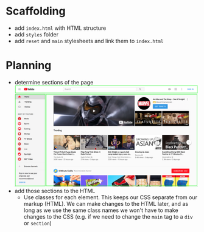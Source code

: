 # Scaffolding
* add `index.html` with HTML structure
* add `styles` folder
* add `reset` and `main` stylesheets and link them to `index.html`

# Planning
* determine sections of the page
![Youtube layout](youtube_layout.png)
* add those sections to the HTML
  * Use classes for each element. This keeps our CSS separate from our markup (HTML). We can make changes to the HTML later, and as long as we use the same class names we won't have to make changes to the CSS (e.g. if we need to change the `main` tag to a `div` or `section`)
